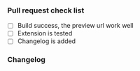 ### Pull request check list

- [ ] Build success, the preview url work well
- [ ] Extension is tested
- [ ] Changelog is added

### Changelog
